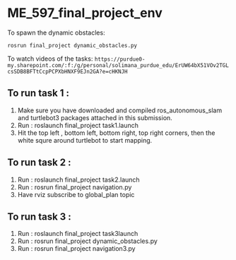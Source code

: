 # ME_597_final_project_env

To spawn the dynamic obstacles:

`rosrun final_project dynamic_obstacles.py`

To watch videos of the tasks:
`https://purdue0-my.sharepoint.com/:f:/g/personal/solimana_purdue_edu/ErUW64bX51VOv2TGLcsSDB8BFTtCcpPCPXbHNXF9EJn2GA?e=cHKNJH`



## To run task 1  : 
1. Make sure you have downloaded and compiled ros_autonomous_slam and turtlebot3 packages attached in this submission. 
2. Run : roslaunch final_project task1.launch 
3. Hit the top left , bottom left, bottom right, top right corners, then the white squre around turtlebot to start mapping.

## To run task 2  : 
1. Run : roslaunch final_project task2.launch 
2. Run : rosrun final_project navigation.py
3. Have rviz subscribe to global_plan topic 


## To run task 3  : 
1. Run : roslaunch final_project task3launch 
2. Run : rosrun final_project dynamic_obstacles.py
3. Run : rosrun final_project navigation3.py
